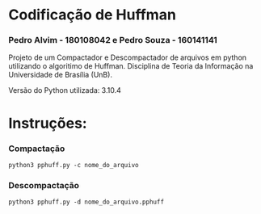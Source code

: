 # Codificação de Huffman

### Pedro Alvim - 180108042 e Pedro Souza - 160141141

Projeto de um Compactador e Descompactador de arquivos em python utilizando o algoritimo de Huffman. Disciplina de Teoria da Informação na Universidade de Brasília (UnB).

Versão do Python utilizada: 3.10.4

# Instruções:

### Compactação
```
python3 pphuff.py -c nome_do_arquivo
```

### Descompactação
```
python3 pphuff.py -d nome_do_arquivo.pphuff
```
